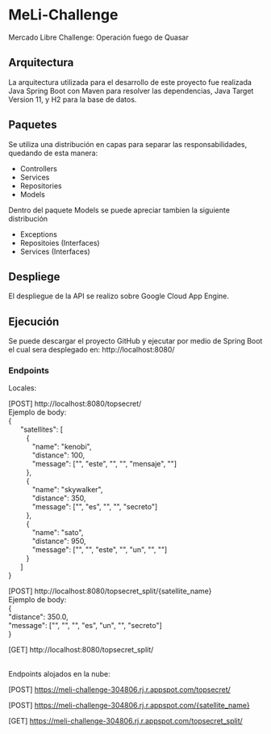 # MeLi-Challenge
Mercado Libre Challenge: Operación fuego de Quasar

## Arquitectura
La arquitectura utilizada para el desarrollo de este proyecto fue realizada Java Spring Boot con Maven para resolver las dependencias, Java Target Version 11, y H2 para la base de datos.

## Paquetes

Se utiliza una distribución en capas para separar las responsabilidades, quedando de esta manera:

- Controllers
- Services
- Repositories
- Models

Dentro del paquete Models se puede apreciar tambien la siguiente distribución
- Exceptions
- Repositoies (Interfaces)
- Services (Interfaces)

## Despliege

El despliegue de la API se realizo sobre Google Cloud App Engine.

## Ejecución

Se puede descargar el proyecto GitHub y ejecutar por medio de Spring Boot el cual sera desplegado en: http://localhost:8080/

### Endpoints
Locales:

[POST] http://localhost:8080/topsecret/<br/>
Ejemplo de body:<br/>
{<br/>
    &nbsp;&nbsp;&nbsp;&nbsp;&nbsp;&nbsp;"satellites": [<br/>
        &nbsp;&nbsp;&nbsp;&nbsp;&nbsp;&nbsp;&nbsp;&nbsp;&nbsp;{<br/>
            &nbsp;&nbsp;&nbsp;&nbsp;&nbsp;&nbsp;&nbsp;&nbsp;&nbsp;&nbsp;&nbsp;&nbsp;"name": "kenobi",<br/>
            &nbsp;&nbsp;&nbsp;&nbsp;&nbsp;&nbsp;&nbsp;&nbsp;&nbsp;&nbsp;&nbsp;&nbsp;"distance": 100,<br/>
            &nbsp;&nbsp;&nbsp;&nbsp;&nbsp;&nbsp;&nbsp;&nbsp;&nbsp;&nbsp;&nbsp;&nbsp;"message": ["", "este", "", "", "mensaje", ""]<br/>
        &nbsp;&nbsp;&nbsp;&nbsp;&nbsp;&nbsp;&nbsp;&nbsp;&nbsp;},<br/>
        &nbsp;&nbsp;&nbsp;&nbsp;&nbsp;&nbsp;&nbsp;&nbsp;&nbsp;{<br/>
            &nbsp;&nbsp;&nbsp;&nbsp;&nbsp;&nbsp;&nbsp;&nbsp;&nbsp;&nbsp;&nbsp;&nbsp;"name": "skywalker",<br/>
            &nbsp;&nbsp;&nbsp;&nbsp;&nbsp;&nbsp;&nbsp;&nbsp;&nbsp;&nbsp;&nbsp;&nbsp;"distance": 350,<br/>
            &nbsp;&nbsp;&nbsp;&nbsp;&nbsp;&nbsp;&nbsp;&nbsp;&nbsp;&nbsp;&nbsp;&nbsp;"message": ["", "es", "", "", "secreto"]<br/>
        &nbsp;&nbsp;&nbsp;&nbsp;&nbsp;&nbsp;&nbsp;&nbsp;&nbsp;},<br/>
        &nbsp;&nbsp;&nbsp;&nbsp;&nbsp;&nbsp;&nbsp;&nbsp;&nbsp;{<br/>
            &nbsp;&nbsp;&nbsp;&nbsp;&nbsp;&nbsp;&nbsp;&nbsp;&nbsp;&nbsp;&nbsp;&nbsp;"name": "sato",<br/>
            &nbsp;&nbsp;&nbsp;&nbsp;&nbsp;&nbsp;&nbsp;&nbsp;&nbsp;&nbsp;&nbsp;&nbsp;"distance": 950,<br/>
            &nbsp;&nbsp;&nbsp;&nbsp;&nbsp;&nbsp;&nbsp;&nbsp;&nbsp;&nbsp;&nbsp;&nbsp;"message": ["", "", "este", "", "un", "", ""]<br/>
        &nbsp;&nbsp;&nbsp;&nbsp;&nbsp;&nbsp;&nbsp;&nbsp;&nbsp;}<br/>
    &nbsp;&nbsp;&nbsp;&nbsp;&nbsp;&nbsp;]<br/>
}<br/>

[POST] http://localhost:8080/topsecret_split/{satellite_name}<br/>
Ejemplo de body:<br/>
{<br/>
    "distance": 350.0,<br/>
    "message": ["", "", "", "es", "un", "", "secreto"]<br/>
}<br/>

[GET] http://localhost:8080/topsecret_split/

<br/>
Endpoints alojados en la nube:<br/>

[POST] https://meli-challenge-304806.rj.r.appspot.com/topsecret/

[POST] https://meli-challenge-304806.rj.r.appspot.com/{satellite_name}

[GET] https://meli-challenge-304806.rj.r.appspot.com/topsecret_split/
